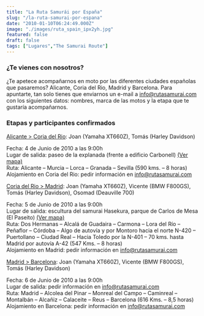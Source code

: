 ```yaml
---
title: "La Ruta Samurái por España"
slug: "/la-ruta-samurai-por-espana"
date: "2010-01-10T06:24:49.000Z"
image: "./images/ruta_spain_ipx2yh.jpg"
featured: false
draft: false
tags: ["Lugares","The Samurai Route"]
---
```



### <span style="line-height: 1.3;">¿Te vienes con nosotros?</span>

¿Te apetece acompañarnos en moto por las diferentes ciudades españolas que pasaremos? Alicante, Coria del Rio, Madrid y Barcelona. Para apuntarte, tan solo tienes que enviarnos un e-mail a info@rutasamurai.com con los siguientes datos: nombres, marca de las motos y la etapa que te gustaría acompañarnos.

### Etapas y participantes confirmados

<span style="text-decoration: underline;">Alicante > Coria del Rio</span>: Joan (Yamaha XT660Z), Tomás (Harley Davidson)

Fecha: 4 de Junio de 2010 a las 9:00h  
 Lugar de salida: paseo de la explanada (frente a edificio Carbonell) [(Ver mapa)](http://maps.google.es/maps/ms?ie=UTF8&hl=es&msa=0&ll=38.344471,-0.480539&spn=0.002735,0.005279&t=h&z=18&msid=109521630100610492151.000480f70690f95b54790&iwloc=000480f7079596573bb1a)  
 Ruta: Alicante – Murcia – Lorca – Granada – Sevilla (590 kms. – 8 horas)  
 Alojamiento en Coria del Rio: pedir información en info@rutasamurai.com

<span style="text-decoration: underline;">Coria del Rio > Madrid</span>: Joan (Yamaha XT660Z), Vicente (BMW F800GS), Tomás (Harley Davidson), Osomad (Deauville 700)

Fecha: 5 de Junio de 2010 a las 9:00h  
 Lugar de salida: escultura del samurai Hasekura, parque de Carlos de Mesa (El Paseito) [(Ver mapa)](http://maps.google.es/maps/ms?ie=UTF8&hl=es&msa=0&msid=109521630100610492151.000480f6e0aa753ecbcb9&ll=37.282308,-6.048601&spn=0.002881,0.005279&t=h&z=18)  
 Ruta: Dos Hermanas – Alcalá de Guadaira – Carmona – Lora del Río – Peñaflor – Córdoba – Algo de autovía y por Montoro hacia el norte N-420 – Puertollano – Ciudad Real – Hacia Toledo por la N-401 – 70 kms. hasta Madrid por autovía A-42 (547 Kms. – 8 horas)  
 Alojamiento en Madrid: pedir información en info@rutasamurai.com

<span style="text-decoration: underline;">Madrid > Barcelona</span>: Joan (Yamaha XT660Z), Vicente (BMW F800GS), Tomás (Harley Davidson)

Fecha: 6 de Junio de 2010 a las 9:00h  
 Lugar de salida: pedir información en info@rutasamurai.com  
 Ruta: Madrid – Alcolea del Pinar – Monreal del Campo – Caminreal – Montalbán – Alcañiz – Calaceite – Reus – Barcelona (616 Kms. – 8,5 horas)  
 Alojamiento en Barcelona: pedir información en info@rutasamurai.com



